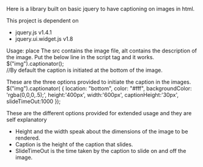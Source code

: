 Here is a library built on basic jquery to have captioning on images in html.

This project is dependent on
- 	jquery.js v1.4.1
- jquery.ui.widget.js v1.8

Usage:
place 
<imageCaptionator src="image.jpg" alt="Image description"></imageCaptionator>
The src contains the image file, alt contains the description of the image. Put the below line in the script tag and it works.
$("img").captionator();
<br />//By default the caption is initiated at the bottom of the image.


These are the three options provided to initiate the caption in the images.
$("img").captionator(
    {
        location: "bottom",
        color: "#fff",
        backgroundColor: 'rgba(0,0,0,.5);',
        height:'400px',
        width:'600px',
        captionHeight:'30px',
        slideTimeOut:1000
    });

These are the different options provided for extended usage and they are self explanatory
- Height and the width speak about the dimensions of the image to be rendered.
- Caption is the height of the caption that slides.
- SlideTimeOut is the time taken by the caption to slide on and off the image.

